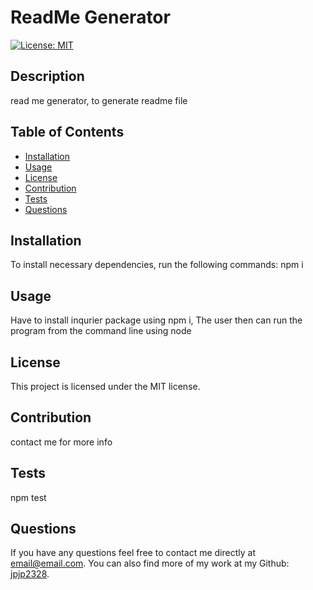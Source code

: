 # ReadMe Generator
[![License: MIT](https://img.shields.io/badge/License-MIT-yellow.svg)](https://opensource.org/licenses/MIT)

## Description
read me generator, to generate readme file

## Table of Contents
- [Installation](#installation)
- [Usage](#usage)
- [License](#license)
- [Contribution](#contribution)
- [Tests](#tests)
- [Questions](#questions)

## Installation
To install necessary dependencies, run the following commands:
npm i

## Usage
Have to install inqurier package using npm i, The user then can run the program from the command line using node

## License
This project is licensed under the MIT license.

## Contribution
contact me for more info

## Tests
npm test

## Questions
If you have any questions feel free to contact me directly at email@email.com. You can also find more of my work at my Github: [jpjp2328](https://github.com/jpjp2328/).
